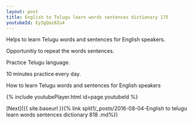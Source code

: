 ```yaml
---
layout: post
title: English to Telugu learn words sentences dictionary 175 
youtubeId: Ey3gQaz6Iu4
---
```

 
 
Helps to learn Telugu words and sentences for English speakers.

Opportunitiy to repeat the words sentences. 

Practice Telugu language. 
 
10 minutes practice every day. 
 
How to learn Telugu words and sentences for English speakers 
 
{% include youtubePlayer.html id=page.youtubeId %}
 
 
[Next]({{ site.baseurl }}{% link  split1/_posts/2016-08-04-English to telugu learn words sentences dictionary 818 .md%})
 
